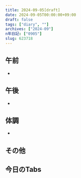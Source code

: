 ```yaml
---
title: 2024-09-05[draft]
date: 2024-09-05T00:00:00+09:00
draft: false
tags: ["diary", ""]
archives: ["2024-09"]
n年日記: ["0905"]
slug: 623718
---
```

## 午前
- 
## 午後
- 
## 体調
- 
## その他
## 今日のTabs